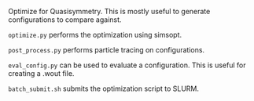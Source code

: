 
Optimize for Quasisymmetry. This is mostly useful to generate configurations to compare against.

`optimize.py` performs the optimization using simsopt.

`post_process.py` performs particle tracing on configurations.

`eval_config.py`  can be used to evaluate a configuration. This is useful for creating a .wout file.

`batch_submit.sh` submits the optimization script to SLURM.
